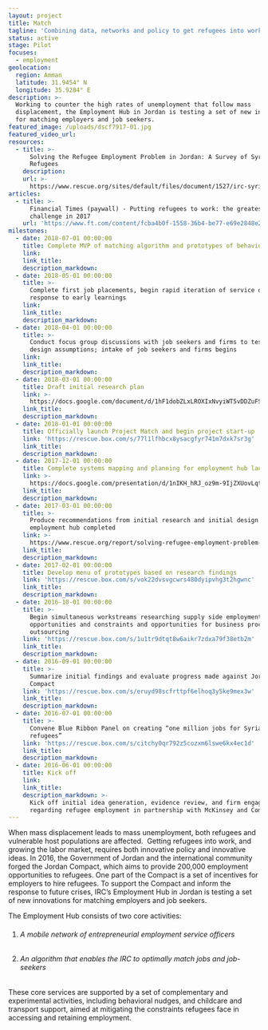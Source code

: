 ```yaml
---
layout: project
title: Match
tagline: 'Combining data, networks and policy to get refugees into work'
status: active
stage: Pilot
focuses:
  - employment
geolocation:
  region: Amman
  latitude: 31.9454° N
  longitude: 35.9284° E
description: >-
  Working to counter the high rates of unemployment that follow mass
  displacement, the Employment Hub in Jordan is testing a set of new innovations
  for matching employers and job seekers.
featured_image: /uploads/dscf7917-01.jpg
featured_video_url:
resources:
  - title: >-
      Solving the Refugee Employment Problem in Jordan: A Survey of Syrian
      Refugees
    description:
    url: >-
      https://www.rescue.org/sites/default/files/document/1527/irc-syrianrefugeeemployment-72dpi-041117.pdf
articles:
  - title: >-
      Financial Times (paywall) - Putting refugees to work: the greatest
      challenge in 2017
    url: 'https://www.ft.com/content/fcba4b0f-1558-36b4-be77-e69e2848e275'
milestones:
  - date: 2018-07-01 00:00:00
    title: Complete MVP of matching algorithm and prototypes of behavioral nudges
    link:
    link_title:
    description_markdown:
  - date: 2018-05-01 00:00:00
    title: >-
      Complete first job placements, begin rapid iteration of service design in
      response to early learnings
    link:
    link_title:
    description_markdown:
  - date: 2018-04-01 00:00:00
    title: >-
      Conduct focus group discussions with job seekers and firms to test program
      design assumptions; intake of job seekers and firms begins
    link:
    link_title:
    description_markdown:
  - date: 2018-03-01 00:00:00
    title: Draft initial research plan
    link: >-
      https://docs.google.com/document/d/1hF1dobZLxLROXIxNvyiWT5vDDZuFSgkP3d7ZewBNqHM/edit?usp=sharing
    link_title:
    description_markdown:
  - date: 2018-01-01 00:00:00
    title: Officially launch Project Match and begin project start-up
    link: 'https://rescue.box.com/s/77l1lfhbcx8ysacgfyr741m7dxk7sr3g'
    link_title:
    description_markdown:
  - date: 2017-12-01 00:00:00
    title: Complete systems mapping and planning for employment hub launch
    link: >-
      https://docs.google.com/presentation/d/1nIKH_hRJ_oz9m-9IjZXUovLqtS7riseEvSHML8YrdC4/edit?usp=sharing
    link_title:
    description_markdown:
  - date: 2017-03-01 00:00:00
    title: >-
      Produce recommendations from initial research and initial design of
      employment hub completed
    link: >-
      https://www.rescue.org/report/solving-refugee-employment-problem-jordan-survey-syrian-refugees
    link_title:
    description_markdown:
  - date: 2017-02-01 00:00:00
    title: Develop menu of prototypes based on research findings
    link: 'https://rescue.box.com/s/vok22dvsvgcwrs480dyipvhg3t2hgwnc'
    link_title:
    description_markdown:
  - date: 2016-10-01 00:00:00
    title: >-
      Begin simultaneous workstreams researching supply side employment
      opportunities and constraints and opportunities for business process
      outsourcing
    link: 'https://rescue.box.com/s/1u1tr9dtqt8w6aikr7zdxa79f38etb2m'
    link_title:
    description_markdown:
  - date: 2016-09-01 00:00:00
    title: >-
      Summarize initial findings and evaluate progress made against Jordan
      Compact
    link: 'https://rescue.box.com/s/eruyd98scfrttpf6elhoq3y5ke9mex3w'
    link_title:
    description_markdown:
  - date: 2016-07-01 00:00:00
    title: >-
      Convene Blue Ribbon Panel on creating “one million jobs for Syrian
      refugees”
    link: 'https://rescue.box.com/s/citchy0qr792z5cozxm6lswe6kx4ec1d'
    link_title:
    description_markdown:
  - date: 2016-06-01 00:00:00
    title: Kick off
    link:
    link_title:
    description_markdown: >-
      Kick off initial idea generation, evidence review, and firm engagement
      regarding refugee employment in partnership with McKinsey and Company
---
```


When mass displacement leads to mass unemployment, both refugees and vulnerable host populations are affected.  Getting refugees into work, and growing the labor market, requires both innovative policy and innovative ideas. In 2016, the Government of Jordan and the international community forged the Jordan Compact, which aims to provide 200,000 employment opportunities to refugees. One part of the Compact is a set of incentives for employers to hire refugees. To support the Compact and inform the response to future crises, IRC’s Employment Hub in Jordan is testing a set of new innovations for matching employers and job seekers.

The Employment Hub consists of two core activities:

1. ###### A mobile network of entrepreneurial employment service officers
2. ###### An algorithm that enables the IRC to optimally match jobs and job-seekers

These core services are supported by a set of complementary and experimental activities, including behavioral nudges, and childcare and transport support, aimed at mitigating the constraints refugees face in accessing and retaining employment.